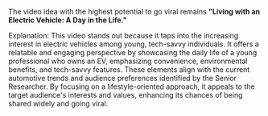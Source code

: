 The video idea with the highest potential to go viral remains **"Living with an Electric Vehicle: A Day in the Life."**

Explanation: This video stands out because it taps into the increasing interest in electric vehicles among young, tech-savvy individuals. It offers a relatable and engaging perspective by showcasing the daily life of a young professional who owns an EV, emphasizing convenience, environmental benefits, and tech-savvy features. These elements align with the current automotive trends and audience preferences identified by the Senior Researcher. By focusing on a lifestyle-oriented approach, it appeals to the target audience's interests and values, enhancing its chances of being shared widely and going viral.